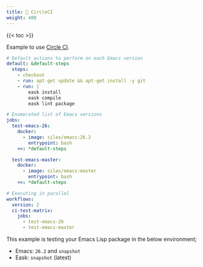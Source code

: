 ```yaml
---
title: 💠 CircleCI
weight: 400
---
```


{{< toc >}}

Example to use [Circle CI](https://circleci.com/).

```yml
# Default actions to perform on each Emacs version
default: &default-steps
  steps:
    - checkout
    - run: apt-get update && apt-get install -y git
    - run: |
        eask install
        eask compile
        eask lint package

# Enumerated list of Emacs versions
jobs:
  test-emacs-26:
    docker:
      - image: silex/emacs:26.2
        entrypoint: bash
    <<: *default-steps

  test-emacs-master:
    docker:
      - image: silex/emacs:master
        entrypoint: bash
    <<: *default-steps

# Executing in parallel
workflows:
  version: 2
  ci-test-matrix:
    jobs:
      - test-emacs-26
      - test-emacs-master
```

This example is testing your Emacs Lisp package in the below environment;

* Emacs: `26.2` and `snapshot`
* Eask: `snapshot` (latest)
